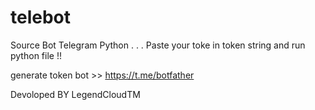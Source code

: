 # telebot
Source Bot Telegram Python . . . 
Paste your toke in token string and run python file !!

generate token bot >> https://t.me/botfather

Devoloped BY LegendCloudTM
